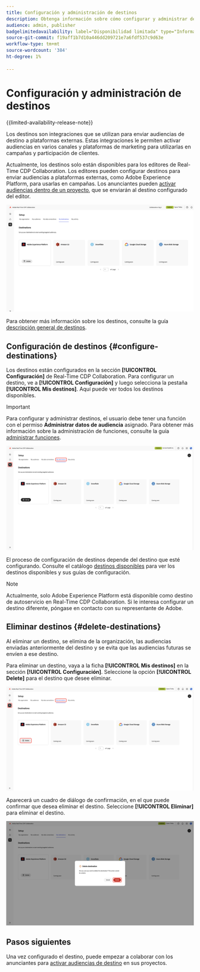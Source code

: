 ```yaml
---
title: Configuración y administración de destinos
description: Obtenga información sobre cómo configurar y administrar destinos en Real-Time CDP Collaboration.
audience: admin, publisher
badgelimitedavailability: label="Disponibilidad limitada" type="Informative" url="https://helpx.adobe.com/es/legal/product-descriptions/real-time-customer-data-platform-collaboration.html newtab=true"
source-git-commit: f19aff1b7d10a446dd209721e7a6fdf537c9d63e
workflow-type: tm+mt
source-wordcount: '384'
ht-degree: 1%

---
```


# Configuración y administración de destinos

{{limited-availability-release-note}}

Los destinos son integraciones que se utilizan para enviar audiencias de destino a plataformas externas. Estas integraciones le permiten activar audiencias en varios canales y plataformas de marketing para utilizarlas en campañas y participación de clientes.

Actualmente, los destinos solo están disponibles para los editores de Real-Time CDP Collaboration. Los editores pueden configurar destinos para enviar audiencias a plataformas externas, como Adobe Experience Platform, para usarlas en campañas. Los anunciantes pueden [activar audiencias dentro de un proyecto](../collaborate/activate.md), que se enviarán al destino configurado del editor.

![La ficha Mis destinos del área de trabajo de instalación muestra los destinos activos de Adobe Experience Platform](/help/assets/setup/manage-destinations/my-destinations-overview.png)

Para obtener más información sobre los destinos, consulte la guía [descripción general de destinos](../destinations/overview.md).

## Configuración de destinos {#configure-destinations}

Los destinos están configurados en la sección **[!UICONTROL Configuración]** de Real-Time CDP Collaboration. Para configurar un destino, ve a **[!UICONTROL Configuración]** y luego selecciona la pestaña **[!UICONTROL Mis destinos]**. Aquí puede ver todos los destinos disponibles.

>[!IMPORTANT]
>
>Para configurar y administrar destinos, el usuario debe tener una función con el permiso **Administrar datos de audiencia** asignado. Para obtener más información sobre la administración de funciones, consulte la guía [administrar funciones](../permissions/manage-roles.md).

![La ficha Mis destinos del área de trabajo de instalación muestra los destinos disponibles.](/help/assets/setup/manage-destinations/my-destinations.png)

El proceso de configuración de destinos depende del destino que esté configurando. Consulte el catálogo [destinos disponibles](../destinations/overview.md#available-destinations) para ver los destinos disponibles y sus guías de configuración.

>[!NOTE]
>
>Actualmente, solo Adobe Experience Platform está disponible como destino de autoservicio en Real-Time CDP Collaboration. Si le interesa configurar un destino diferente, póngase en contacto con su representante de Adobe.

## Eliminar destinos {#delete-destinations}

Al eliminar un destino, se elimina de la organización, las audiencias enviadas anteriormente del destino y se evita que las audiencias futuras se envíen a ese destino.

Para eliminar un destino, vaya a la ficha **[!UICONTROL Mis destinos]** en la sección **[!UICONTROL Configuración]**. Seleccione la opción **[!UICONTROL Delete]** para el destino que desee eliminar.

![Área de trabajo Mis destinos con la opción Eliminar resaltada para el destino Adobe Experience Platform.](/help/assets/setup/manage-destinations/delete-destination.png)

Aparecerá un cuadro de diálogo de confirmación, en el que puede confirmar que desea eliminar el destino. Seleccione **[!UICONTROL Eliminar]** para eliminar el destino.

![Cuadro de diálogo Eliminar destino con la opción Eliminar resaltada.](/help/assets/setup/manage-destinations/delete-destination-confirm.png)

## Pasos siguientes

Una vez configurado el destino, puede empezar a colaborar con los anunciantes para [activar audiencias de destino](../collaborate/activate.md) en sus proyectos.
